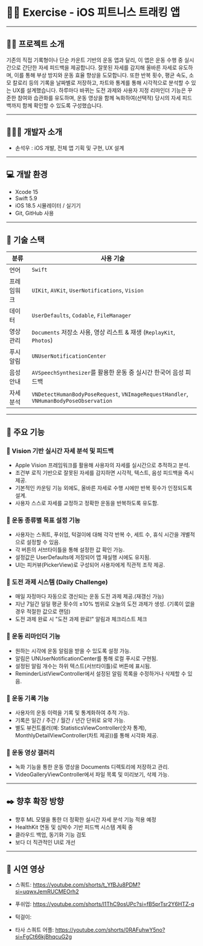 # 🏋️‍♂️ Exercise - iOS 피트니스 트래킹 앱

---

## 👨‍🏫 프로젝트 소개

기존의 직접 기록형이나 단순 카운트 기반의 운동 앱과 달리, 이 앱은 운동 수행 중 실시간으로 간단한 자세 피드백을 제공합니다.
잘못된 자세를 감지해 올바른 자세로 유도하며, 이를 통해 부상 방지와 운동 효율 향상을 도모합니다.
또한 반복 횟수, 평균 속도, 소모 칼로리 등의 기록을 날짜별로 저장하고, 차트와 통계를 통해 시각적으로 분석할 수 있는 UX를 설계했습니다.
하루마다 바뀌는 도전 과제와 사용자 지정 리마인더 기능은 꾸준한 참여와 습관화를 유도하며, 운동 영상을 함께 녹화하여(선택적) 당시의 자세 피드백까지 함께 확인할 수 있도록 구성했습니다.

---

## 🧑‍🤝‍🧑 개발자 소개

* 손석우 : iOS 개발, 전체 앱 기획 및 구현, UX 설계

---

## 💻 개발 환경

* Xcode 15
* Swift 5.9
* iOS 18.5 시뮬레이터 / 실기기
* Git, GitHub 사용

---

## 💠 기술 스택

| 분류        | 사용 기술                                                                 |
|-------------|---------------------------------------------------------------------------|
| 언어         | `Swift`                                                                  |
| 프레임워크   | `UIKit`, `AVKit`, `UserNotifications`, `Vision`                          |
| 데이터       | `UserDefaults`, `Codable`, `FileManager`                                  |
| 영상 관리    | `Documents` 저장소 사용, 영상 리스트 & 재생 (`ReplayKit`, `Photos`)        |
| 푸시 알림    | `UNUserNotificationCenter`                                                |
| 음성 안내    | `AVSpeechSynthesizer`를 활용한 운동 중 실시간 한국어 음성 피드백            |
| 자세 분석    | `VNDetectHumanBodyPoseRequest`, `VNImageRequestHandler`, `VNHumanBodyPoseObservation` |

---

## 📌 주요 기능

### 📍 Vision 기반 실시간 자세 분석 및 피드백

* Apple Vision 프레임워크를 활용해 사용자의 자세를 실시간으로 추적하고 분석.
* 조건부 로직 기반으로 잘못된 자세를 감지하면 시각적, 텍스트, 음성 피드백을 즉시 제공.
* 기본적인 카운팅 기능 외에도, 올바른 자세로 수행 시에만 반복 횟수가 인정되도록 설계.
* 사용자 스스로 자세를 교정하고 정확한 운동을 반복하도록 유도함.

### 📍 운동 종류별 목표 설정 기능

* 사용자는 스쿼트, 푸쉬업, 턱걸이에 대해 각각 반복 수, 세트 수, 휴식 시간을 개별적으로 설정할 수 있음.
* 각 버튼의 서브타이틀을 통해 설정한 값 확인 가능.
* 설정값은 UserDefaults에 저장되어 앱 재실행 시에도 유지됨.
* UI는 피커뷰(PickerView)로 구성되어 사용자에게 직관적 조작 제공.

### 📍 도전 과제 시스템 (Daily Challenge)

* 매일 자정마다 자동으로 갱신되는 운동 도전 과제 제공.(재갱신 가능)
* 지난 7일간 일일 평균 횟수의 ±10% 범위로 오늘의 도전 과제가 생성. (기록이 없을경우 적절한 값으로 랜덤)
* 도전 과제 완료 시 "도전 과제 완료!" 알림과 체크리스트 체크

### 📍 운동 리마인더 기능

* 원하는 시각에 운동 알림을 받을 수 있도록 설정 가능.
* 알림은 UNUserNotificationCenter를 통해 로컬 푸시로 구현됨.
* 설정된 알림 개수는 하위 텍스트(서브타이틀)로 버튼에 표시됨.
* ReminderListViewController에서 설정된 알림 목록을 수정하거나 삭제할 수 있음.

### 📍 운동 기록 기능

* 사용자의 운동 이력을 기록 및 통계화하여 추적 가능.
* 기록은 일간 / 주간 / 월간 / 년간 단위로 요약 가능.
* 별도 뷰컨트롤러(예: StatisticsViewController(숫자 통계), MonthlyDetailViewController(차트 제공))를 통해 시각화 제공.

### 📍 운동 영상 갤러리

* 녹화 기능을 통한 운동 영상을 Documents 디렉토리에 저장하고 관리.
* VideoGalleryViewController에서 파일 목록 및 미리보기, 삭제 가능.

---

## ✒️ 향후 확장 방향

* 향후 ML 모델을 통한 더 정확한 실시간 자세 분석 기능 적용 예정
* HealthKit 연동 및 심박수 기반 피드백 시스템 계획 중
* 클라우드 백업, 동기화 기능  검토
* 보다 더 직관적인 UI로 개선

---

## 🎥 시연 영상

* 스쿼트: https://youtube.com/shorts/t_YfBJu8PDM?si=uqwxJemRUCMEOrh2
* 푸쉬업: https://youtube.com/shorts/l1ThC9osUPc?si=fB5prTsr2Y6HTZ-q
* 턱걸이:

* 타사 스쿼트 어플: https://youtube.com/shorts/0RAFuhwY5no?si=FgCt66kjBhqcuG2g








